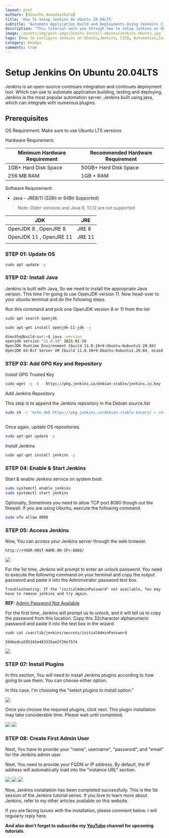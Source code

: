 ```yaml
---
layout: post
authors: [dimuthu_daundasekara]
title: 'How To Setup Jenkins On Ubuntu 20.04LTS'
subtitle: "Automate Application Build and Deployments Using Jennkins CI/CD Pipelines"
description: "This tutorial walk you through how to setup Jenkins on Ubuntu 20.04LTS and Debian. Jenkins is an open-source continues integration and continues deployment tool. Which can use to automate application building, testing and deploying. Jenkins is the most popular automation server.  Jenkins built using java, which can integrate with numerous plugins."
image: /assets/img/post-imgs/Jenins-Install-ubuntu/Jenkins-Ubuntu.jpg
tags: [How to configure Jenkins on Ubuntu,Jenkins, CICD, Automation,Continuous Integration, Continuous Delivery, Jenkins Build Pipelines, featured]
category: DevOps
comments: true
---
```


# Setup Jenkins On Ubuntu 20.04LTS

Jenkins is an open-source continues integration and continues deployment tool. Which can use to automate application building, testing and deploying. Jenkins is the most popular automation server.  Jenkins built using java, which can integrate with numerous plugins.

## Prerequisites

OS Requirement: Make sure to use Ubuntu LTS versions

Hardware Requirement:

| Minimum Hardware Requirement | Recommended Hardware Requirement |
|------------------------------|---------------------------------|
| 1GB+ Hard Disk Space         | 50GB+ Hard  Disk Space          |
| 256 MB RAM                   | 1GB + RAM                       |

Software Requirement:

*  Java - JRE8/11 (32Bit or 64Bit Supported)

> Note: Older versions and Java 9, 10,12 are not supported

| JDK                     | JRE    |
|-------------------------|--------|
| OpenJDK 8 , OpenJRE 8   | JRE 8  |
| OpenJDK 11 , OpenJRE 11 | JRE 11 |
|                         |        |

### STEP 01: Update OS

```bash
sudo apt update -y
```

### STEP 02: Install Java

Jenkins is built with Java, So we need to install the appropriate Java version. This time I'm going to use OpenJDK version 11.
Now head-over to your ubuntu terminal and do the following steps.

Run this command and pick one OpenJDK version 8 or 11 from the list

```bash
sudo apt search openjdk
```

```bash
sudo apt-get install openjdk-11-jdk -y
```

```bash
dimuthu@build-svr:~$ java -version
openjdk version "11.0.10" 2021-01-19
OpenJDK Runtime Environment (build 11.0.10+9-Ubuntu-0ubuntu1.20.04)
OpenJDK 64-Bit Server VM (build 11.0.10+9-Ubuntu-0ubuntu1.20.04, mixed mode, sharing)
```

### STEP 03: Add GPG Key and Repository

Install GPG Trusted Key 
```bash
sudo wget -q -O - https://pkg.jenkins.io/debian-stable/jenkins.io.key | sudo apt-key add -
```
Add Jenkins Repository

This step is to append the Jenkins repository in the Debian source.list

```bash
sudo sh -c 'echo deb https://pkg.jenkins.io/debian-stable binary/ > /etc/apt/sources.list.d/jenkins.list'
    
```

Once again, update OS repositories.

```bash
sudo apt-get update -y
```

Install Jenkins


```bash
sudo apt-get install jenkins -y
```

### STEP 04: Enable & Start Jenkins

Start & enable Jenkins service on system boot.

```bash
sudo systemctl enable jenkins
sudo systemctl start jenkins
```

Optionally, Sometimes you need to allow TCP port 8080 though out the firewall. If you are using Ubuntu, execute the following command.

```bash
sudo ufw allow 8080
```

### STEP 05: Access Jenkins

Now, You can access your Jenkins server through the web browser.

`http://<YOUR-HOST-NAME-OR-IP>:8080/`

<img src="/assets/img/post-imgs/Jenins-Install-ubuntu/1.png" width="auto" width="100%">

For the 1st time, Jenkins will prompt to enter an unlock password. You need to execute the following command on your terminal and copy the output password and paste it into the Administrator password text box.

`Troubleshooting: If the "initialAdminPassword" not available, You may have to remove jenkins and try again.`

**REF:** <a href="https://stackoverflow.com/questions/48611411/initialadminpassword-file-is-not-created-in-jenkins-folder-in-windows-10-os" target="_blank">Admin Password Not Available</a>

For the first time, Jenkins will prompt us to unlock, and it will tell us to copy the password from this location. Copy this 32charactor alphanumeric password and paste it into the text box in the wizard.

```bash
sudo cat /var/lib/jenkins/secrets/initialAdminPassword
```

`204bedca295343e483335ae2f26e75f4`

<img src="/assets/img/post-imgs/Jenins-Install-ubuntu/2.png" width="auto" width="100%">

### STEP 07: Install Plugins

In this section, You will need to install Jenkins plugins according to how going to use them. You can choose either option. 

In this case, I'm choosing the "select plugins to install option."

<img src="/assets/img/post-imgs/Jenins-Install-ubuntu/3.png" width="auto" width="100%">

Once you choose the required plugins, click next.
This plugin installation may take considerable time. Please wait until completed.


<img src="/assets/img/post-imgs/Jenins-Install-ubuntu/4.png" width="auto" width="100%">

<img src="/assets/img/post-imgs/Jenins-Install-ubuntu/5.png" width="auto" width="100%">

### STEP 08: Create First Admin User

Next, You have to provide your "name", username", "password", and "email" for the Jenkins admin user.

Next, You need to provide your FQDN or IP address. By default, the IP address will automatically load into the "instance URL" section.

<img src="/assets/img/post-imgs/Jenins-Install-ubuntu/7.png" width="auto" width="100%">

<img src="/assets/img/post-imgs/Jenins-Install-ubuntu/8.png" width="auto" width="100%">

<img src="/assets/img/post-imgs/Jenins-Install-ubuntu/9.png" width="auto" width="100%">

Now, Jenkins installation has been completed successfully.
This is the 1st session of the Jenkins tutorial series. If you love to learn more about Jenkins, refer to my other articles available on this website.

If you are facing issues with the installation, please comment below. I will regularly reply here. 

**And also don't forget to subscribe my <a href="https://www.youtube.com/channel/UCovlVsoRVItner26ZJPBjmQ" target="_blank">YouTube</a> channel for upcoming tutorials.**

